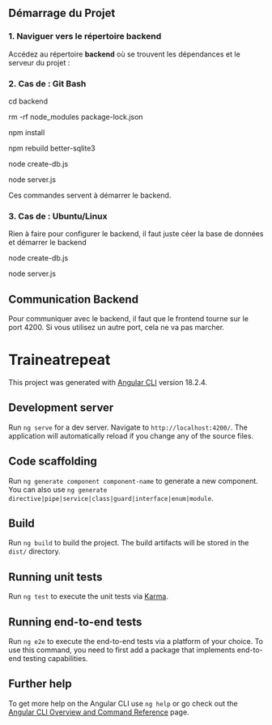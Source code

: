 ## Démarrage du Projet

### 1. Naviguer vers le répertoire backend

Accédez au répertoire **backend** où se trouvent les dépendances et le serveur du projet :

### 2. Cas de : Git Bash

cd backend

rm -rf node_modules package-lock.json

npm install

npm rebuild better-sqlite3

node create-db.js

node server.js

Ces commandes servent à démarrer le backend.

### 3. Cas de : Ubuntu/Linux

Rien à faire pour configurer le backend, il faut juste céer la base de données et démarrer le backend

node create-db.js

node server.js

## Communication Backend

Pour communiquer avec le backend, il faut que le frontend tourne sur le port 4200. Si vous utilisez un autre port, cela ne va pas marcher.


# Traineatrepeat

This project was generated with [Angular CLI](https://github.com/angular/angular-cli) version 18.2.4.

## Development server

Run `ng serve` for a dev server. Navigate to `http://localhost:4200/`. The application will automatically reload if you change any of the source files.

## Code scaffolding

Run `ng generate component component-name` to generate a new component. You can also use `ng generate directive|pipe|service|class|guard|interface|enum|module`.

## Build

Run `ng build` to build the project. The build artifacts will be stored in the `dist/` directory.

## Running unit tests

Run `ng test` to execute the unit tests via [Karma](https://karma-runner.github.io).

## Running end-to-end tests

Run `ng e2e` to execute the end-to-end tests via a platform of your choice. To use this command, you need to first add a package that implements end-to-end testing capabilities.

## Further help

To get more help on the Angular CLI use `ng help` or go check out the [Angular CLI Overview and Command Reference](https://angular.dev/tools/cli) page.
